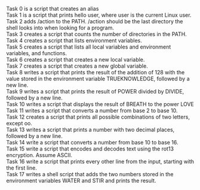 Task 0 is a script that creates an alias                                                                                                                                  
Task 1 is a script that prints hello user, where user is the current Linux user.                                                                                          
Task 2 adds /action to the PATH. /action should be the last directory the shell looks into when looking for a program.                                                    
Task 3 creates a script that counts the number of directories in the PATH.                                                                                                
Task 4 creates a script that lists environment variables.                                                                                                                 
Task 5 creates a script that lists all local variables and environment variables, and functions.                                                                          
Task 6 creates a script that creates a new local variable.                                                                                                                
Task 7 creates a script that creates a new global variable.                                                                                                               
Task 8 writes a script that prints the result of the addition of 128 with the value stored in the environment variable TRUEKNOWLEDGE, followed by a new line.             
Task 9 writes a script that prints the result of POWER divided by DIVIDE, followed by a new line.                                                                         
Task 10 writes a script that displays the result of BREATH to the power LOVE                                                                                              
Task 11 writes a script that converts a number from base 2 to base 10.                                                                                                    
Task 12 creates a script that prints all possible combinations of two letters, except oo.                                                                                 
Task 13 writes a script that prints a number with two decimal places, followed by a new line.                                                                             
Task 14 write a script that converts a number from base 10 to base 16.                                                                                                    
Task 15 write a script that encodes and decodes text using the rot13 encryption. Assume ASCII.                                                                            
Task 16 write a script that prints every other line from the input, starting with the first line.                                                                         
Task 17 writes a shell script that adds the two numbers stored in the environment variables WATER and STIR and prints the result.
